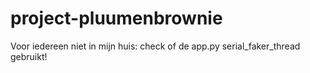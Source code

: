 # project-pluumenbrownie

Voor iedereen niet in mijn huis: check of de app.py serial_faker_thread gebruikt!
